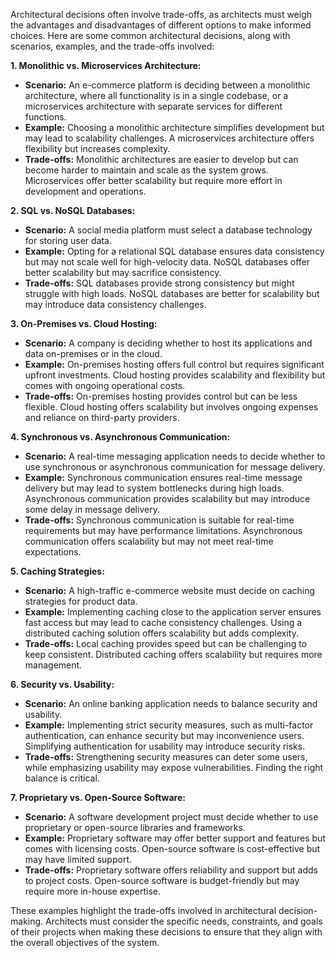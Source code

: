 Architectural decisions often involve trade-offs, as architects must weigh the advantages and disadvantages of different options to make informed choices. Here are some common architectural decisions, along with scenarios, examples, and the trade-offs involved:

**1. Monolithic vs. Microservices Architecture:**

- **Scenario:** An e-commerce platform is deciding between a monolithic architecture, where all functionality is in a single codebase, or a microservices architecture with separate services for different functions.
- **Example:** Choosing a monolithic architecture simplifies development but may lead to scalability challenges. A microservices architecture offers flexibility but increases complexity.
- **Trade-offs:** Monolithic architectures are easier to develop but can become harder to maintain and scale as the system grows. Microservices offer better scalability but require more effort in development and operations.

**2. SQL vs. NoSQL Databases:**

- **Scenario:** A social media platform must select a database technology for storing user data.
- **Example:** Opting for a relational SQL database ensures data consistency but may not scale well for high-velocity data. NoSQL databases offer better scalability but may sacrifice consistency.
- **Trade-offs:** SQL databases provide strong consistency but might struggle with high loads. NoSQL databases are better for scalability but may introduce data consistency challenges.

**3. On-Premises vs. Cloud Hosting:**

- **Scenario:** A company is deciding whether to host its applications and data on-premises or in the cloud.
- **Example:** On-premises hosting offers full control but requires significant upfront investments. Cloud hosting provides scalability and flexibility but comes with ongoing operational costs.
- **Trade-offs:** On-premises hosting provides control but can be less flexible. Cloud hosting offers scalability but involves ongoing expenses and reliance on third-party providers.

**4. Synchronous vs. Asynchronous Communication:**

- **Scenario:** A real-time messaging application needs to decide whether to use synchronous or asynchronous communication for message delivery.
- **Example:** Synchronous communication ensures real-time message delivery but may lead to system bottlenecks during high loads. Asynchronous communication provides scalability but may introduce some delay in message delivery.
- **Trade-offs:** Synchronous communication is suitable for real-time requirements but may have performance limitations. Asynchronous communication offers scalability but may not meet real-time expectations.

**5. Caching Strategies:**

- **Scenario:** A high-traffic e-commerce website must decide on caching strategies for product data.
- **Example:** Implementing caching close to the application server ensures fast access but may lead to cache consistency challenges. Using a distributed caching solution offers scalability but adds complexity.
- **Trade-offs:** Local caching provides speed but can be challenging to keep consistent. Distributed caching offers scalability but requires more management.

**6. Security vs. Usability:**

- **Scenario:** An online banking application needs to balance security and usability.
- **Example:** Implementing strict security measures, such as multi-factor authentication, can enhance security but may inconvenience users. Simplifying authentication for usability may introduce security risks.
- **Trade-offs:** Strengthening security measures can deter some users, while emphasizing usability may expose vulnerabilities. Finding the right balance is critical.

**7. Proprietary vs. Open-Source Software:**

- **Scenario:** A software development project must decide whether to use proprietary or open-source libraries and frameworks.
- **Example:** Proprietary software may offer better support and features but comes with licensing costs. Open-source software is cost-effective but may have limited support.
- **Trade-offs:** Proprietary software offers reliability and support but adds to project costs. Open-source software is budget-friendly but may require more in-house expertise.

These examples highlight the trade-offs involved in architectural decision-making. Architects must consider the specific needs, constraints, and goals of their projects when making these decisions to ensure that they align with the overall objectives of the system.